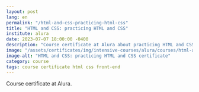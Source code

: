 ```yaml
---
layout: post
lang: en
permalink: "/html-and-css-practicing-html-css"
title: "HTML and CSS: practicing HTML and CSS"
institute: alura
date: 2023-07-07 18:00:00 -0400
description: "Course certificate at Alura about practicing HTML and CSS."
image: "/assets/certificates/img/intensive-courses/alura/courses/html-and-css-practicing-html-css/front-en.jpg"
image-alt: "HTML and CSS: practicing HTML and CSS certificate"
category: course
tags: course certificate html css front-end
---
```


Course certificate at Alura.
